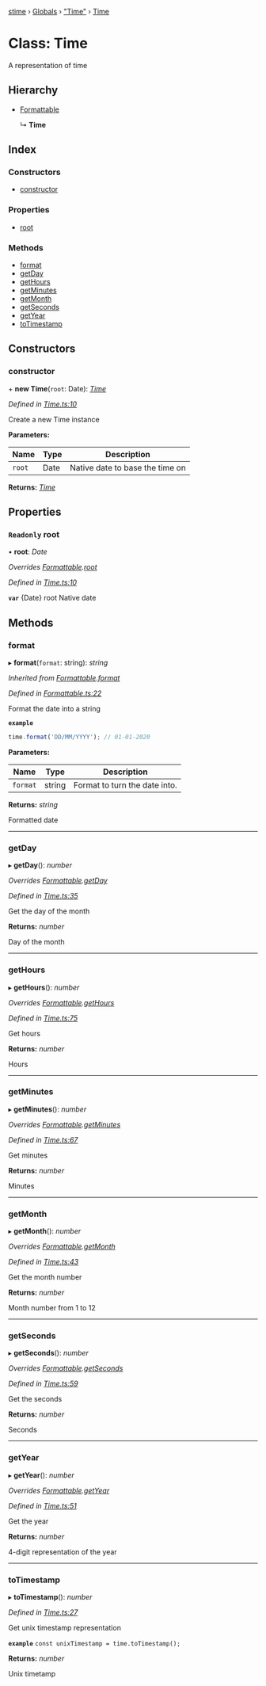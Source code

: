 [stime](../README.md) › [Globals](../globals.md) › ["Time"](../modules/_time_.md) › [Time](_time_.time.md)

# Class: Time

A representation of time

## Hierarchy

* [Formattable](_formattable_.formattable.md)

  ↳ **Time**

## Index

### Constructors

* [constructor](_time_.time.md#constructor)

### Properties

* [root](_time_.time.md#readonly-root)

### Methods

* [format](_time_.time.md#format)
* [getDay](_time_.time.md#getday)
* [getHours](_time_.time.md#gethours)
* [getMinutes](_time_.time.md#getminutes)
* [getMonth](_time_.time.md#getmonth)
* [getSeconds](_time_.time.md#getseconds)
* [getYear](_time_.time.md#getyear)
* [toTimestamp](_time_.time.md#totimestamp)

## Constructors

###  constructor

\+ **new Time**(`root`: Date): *[Time](_time_.time.md)*

*Defined in [Time.ts:10](https://github.com/TerenceJefferies/STime/blob/f4ba2f2/src/Time.ts#L10)*

Create a new Time instance

**Parameters:**

Name | Type | Description |
------ | ------ | ------ |
`root` | Date | Native date to base the time on  |

**Returns:** *[Time](_time_.time.md)*

## Properties

### `Readonly` root

• **root**: *Date*

*Overrides [Formattable](_formattable_.formattable.md).[root](_formattable_.formattable.md#abstract-root)*

*Defined in [Time.ts:10](https://github.com/TerenceJefferies/STime/blob/f4ba2f2/src/Time.ts#L10)*

**`var`** {Date} root Native date

## Methods

###  format

▸ **format**(`format`: string): *string*

*Inherited from [Formattable](_formattable_.formattable.md).[format](_formattable_.formattable.md#format)*

*Defined in [Formattable.ts:22](https://github.com/TerenceJefferies/STime/blob/f4ba2f2/src/Formattable.ts#L22)*

Format the date into a string

**`example`** 
```javascript
time.format('DD/MM/YYYY'); // 01-01-2020
```

**Parameters:**

Name | Type | Description |
------ | ------ | ------ |
`format` | string | Format to turn the date into. |

**Returns:** *string*

Formatted date

___

###  getDay

▸ **getDay**(): *number*

*Overrides [Formattable](_formattable_.formattable.md).[getDay](_formattable_.formattable.md#abstract-getday)*

*Defined in [Time.ts:35](https://github.com/TerenceJefferies/STime/blob/f4ba2f2/src/Time.ts#L35)*

Get the day of the month

**Returns:** *number*

Day of the month

___

###  getHours

▸ **getHours**(): *number*

*Overrides [Formattable](_formattable_.formattable.md).[getHours](_formattable_.formattable.md#abstract-gethours)*

*Defined in [Time.ts:75](https://github.com/TerenceJefferies/STime/blob/f4ba2f2/src/Time.ts#L75)*

Get hours

**Returns:** *number*

Hours

___

###  getMinutes

▸ **getMinutes**(): *number*

*Overrides [Formattable](_formattable_.formattable.md).[getMinutes](_formattable_.formattable.md#abstract-getminutes)*

*Defined in [Time.ts:67](https://github.com/TerenceJefferies/STime/blob/f4ba2f2/src/Time.ts#L67)*

Get minutes

**Returns:** *number*

Minutes

___

###  getMonth

▸ **getMonth**(): *number*

*Overrides [Formattable](_formattable_.formattable.md).[getMonth](_formattable_.formattable.md#abstract-getmonth)*

*Defined in [Time.ts:43](https://github.com/TerenceJefferies/STime/blob/f4ba2f2/src/Time.ts#L43)*

Get the month number

**Returns:** *number*

Month number from 1 to 12

___

###  getSeconds

▸ **getSeconds**(): *number*

*Overrides [Formattable](_formattable_.formattable.md).[getSeconds](_formattable_.formattable.md#abstract-getseconds)*

*Defined in [Time.ts:59](https://github.com/TerenceJefferies/STime/blob/f4ba2f2/src/Time.ts#L59)*

Get the seconds

**Returns:** *number*

Seconds

___

###  getYear

▸ **getYear**(): *number*

*Overrides [Formattable](_formattable_.formattable.md).[getYear](_formattable_.formattable.md#abstract-getyear)*

*Defined in [Time.ts:51](https://github.com/TerenceJefferies/STime/blob/f4ba2f2/src/Time.ts#L51)*

Get the year

**Returns:** *number*

4-digit representation of the year

___

###  toTimestamp

▸ **toTimestamp**(): *number*

*Defined in [Time.ts:27](https://github.com/TerenceJefferies/STime/blob/f4ba2f2/src/Time.ts#L27)*

Get unix timestamp representation

**`example`** 
`const unixTimestamp = time.toTimestamp();`

**Returns:** *number*

Unix timetamp
